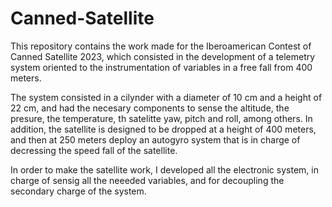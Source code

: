 # Canned-Satellite

This repository contains the work made for the Iberoamerican Contest of Canned Satellite 2023, which consisted in the development of a telemetry system oriented to the instrumentation of variables in a free fall from 400 meters.

The system consisted in a cilynder with a diameter of 10 cm and a height of 22 cm, and had the necesary components to sense the altitude, the presure, the temperature, th satelitte yaw, pitch and roll, among others. In addition, the satellite is designed to be dropped at a height of 400 meters, and then at 250 meters deploy an autogyro system that is in charge of decressing the speed fall of the satellite.

In order to make the satellite work, I developed all the electronic system, in charge of sensig all the neeeded variables, and for decoupling the secondary charge of the system.
